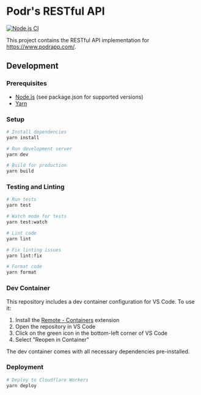 # Podr's RESTful API

[![Node.js CI](https://github.com/cascadiacollections/podr-service/actions/workflows/node.js.yml/badge.svg)](https://github.com/cascadiacollections/podr-service/actions/workflows/node.js.yml)

This project contains the RESTful API implementation for https://www.podrapp.com/.

## Development

### Prerequisites

- [Node.js](https://nodejs.org/) (see package.json for supported versions)
- [Yarn](https://yarnpkg.com/)

### Setup

```bash
# Install dependencies
yarn install

# Run development server
yarn dev

# Build for production
yarn build
```

### Testing and Linting

```bash
# Run tests
yarn test

# Watch mode for tests
yarn test:watch

# Lint code
yarn lint

# Fix linting issues
yarn lint:fix

# Format code
yarn format
```

### Dev Container

This repository includes a dev container configuration for VS Code. To use it:

1. Install the [Remote - Containers](https://marketplace.visualstudio.com/items?itemName=ms-vscode-remote.remote-containers) extension
2. Open the repository in VS Code
3. Click on the green icon in the bottom-left corner of VS Code
4. Select "Reopen in Container"

The dev container comes with all necessary dependencies pre-installed.

### Deployment

```bash
# Deploy to Cloudflare Workers
yarn deploy
```
